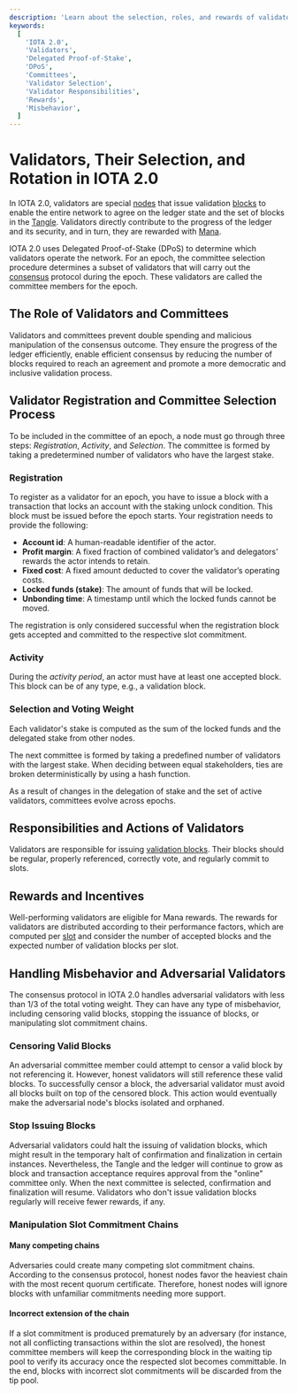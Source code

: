 ```yaml
---
description: 'Learn about the selection, roles, and rewards of validators in IOTA 2.0, which uses Delegated Proof-of-Stake (DPoS) for securing and progressing the ledger state.'
keywords:
  [
    'IOTA 2.0',
    'Validators',
    'Delegated Proof-of-Stake',
    'DPoS',
    'Committees',
    'Validator Selection',
    'Validator Responsibilities',
    'Rewards',
    'Misbehavior',
  ]
---
```


# Validators, Their Selection, and Rotation in IOTA 2.0

In IOTA 2.0, validators are special [nodes](networking.md#nodes) that issue validation
[blocks](data-structures.md#blocks) to enable the entire network to agree on the ledger state and the set of blocks in
the [Tangle](data-structures.md#the-tangle).
Validators directly contribute to the progress of the ledger and its security, and in turn, they are rewarded with
[Mana](mana.md).

IOTA 2.0 uses Delegated Proof-of-Stake (DPoS) to determine which validators operate the network.
For an epoch, the committee selection procedure determines a subset of validators
that will carry out the [consensus](consensus.md) protocol during the epoch.
These validators are called the committee members for the epoch.

## The Role of Validators and Committees

Validators and committees prevent double spending and malicious manipulation of the consensus outcome.
They ensure the progress of the ledger efficiently,
enable efficient consensus by reducing the number of blocks required to reach an
agreement and promote a more democratic and inclusive validation process.

## Validator Registration and Committee Selection Process

To be included in the committee of an epoch, a node must go through three steps: _Registration_, _Activity_, and
_Selection_. The committee is formed by taking a predetermined number of validators who have the largest stake.

### Registration

To register as a validator for an epoch, you have to issue a block with a transaction that locks an account with
the staking unlock condition.
This block must be issued before the epoch starts.
Your registration needs to provide the following:

- **Account id**: A human-readable identifier of the actor.
- **Profit margin**: A fixed fraction of combined validator’s and delegators’ rewards the actor intends to retain.
- **Fixed cost**: A fixed amount deducted to cover the validator’s operating costs.
- **Locked funds (stake)**: The amount of funds that will be locked.
- **Unbonding time**: A timestamp until which the locked funds cannot be moved.

The registration is only considered successful when the registration block gets accepted and committed to the respective
slot commitment.

### Activity

During the _activity period_, an actor must have at least one accepted block.
This block can be of any type, e.g., a validation block.

### Selection and Voting Weight

Each validator's stake is computed as the sum of the locked funds and the delegated stake from other nodes.

The next committee is formed by taking a predefined number of validators with the largest stake. When deciding between
equal stakeholders, ties are broken deterministically by using a hash function.

As a result of changes in the delegation of stake and the set of active validators, committees evolve across epochs.

## Responsibilities and Actions of Validators

Validators are responsible for issuing [validation blocks](data-structures.md#validation-blocks).
Their blocks should be regular, properly referenced, correctly vote, and regularly commit to slots.

## Rewards and Incentives

Well-performing validators are eligible for Mana rewards.
The rewards for validators are distributed according to their performance factors,
which are computed per [slot](data-structures.md#slots)
and consider the number of accepted blocks and the expected number of validation blocks per slot.

## Handling Misbehavior and Adversarial Validators

The consensus protocol in IOTA 2.0 handles adversarial validators with less than 1/3 of the total voting weight.
They can have any type of misbehavior, including censoring valid blocks, stopping the issuance of blocks, or
manipulating slot commitment chains.

### Censoring Valid Blocks

An adversarial committee member could attempt to censor a valid block by not referencing it.
However, honest validators will still reference these valid blocks.
To successfully censor a block, the adversarial validator must avoid all blocks built on top of the censored
block.
This action would eventually make the adversarial node's blocks isolated and orphaned.

### Stop Issuing Blocks

Adversarial validators could halt the issuing of validation blocks, which might result in the temporary halt of
confirmation and finalization in certain instances.
Nevertheless, the Tangle and the ledger will continue to grow as block and transaction acceptance requires approval from
the "online" committee only.
When the next committee is selected, confirmation and finalization will resume.
Validators who don't issue validation blocks regularly will receive fewer rewards, if any.

### Manipulation Slot Commitment Chains

#### Many competing chains

Adversaries could create many competing slot commitment chains.
According to the consensus protocol, honest nodes favor the heaviest chain with the most recent quorum certificate.
Therefore, honest nodes will ignore blocks with unfamiliar commitments needing more support.

#### Incorrect extension of the chain

If a slot commitment is produced prematurely by an adversary (for instance, not all conflicting transactions within the
slot are resolved), the honest committee members will keep the corresponding block in the waiting tip pool to verify
its accuracy once the respected slot becomes committable.
In the end, blocks with incorrect slot commitments will be discarded from the tip pool.
